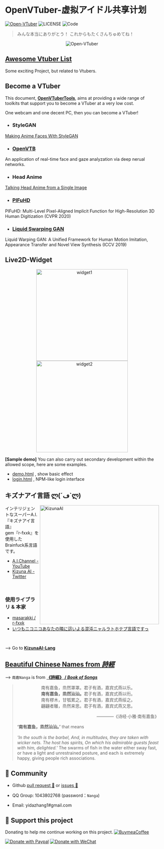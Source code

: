 # OpenVTuber-虚拟アイドル共享计划

<a href="https://github.com/DeepVTuber"><img src="https://img.shields.io/badge/Open-VTuber-orange" alt="Open-VTuber"></a>
<img src="https://badgen.net/github/license/1996scarlet/OpenVtuber" alt="LICENSE"></a>
<img src="https://img.shields.io/badge/It’s-magic-purple" alt="Code">

> みんな本当にありがとう！
> これからもたくさんちゅめてね！

<p align="center">
  <img src="images/profile.png" alt="Open-VTuber" />
</p>


## [Awesome Vtuber List](./AwesomeVtuber.md)

Some exciting Project, but related to Vtubers.

## Become a VTuber

This document, [<b>OpenVTuberTools</b>](OpenVTuberTools.md), aims at providing a wide range of toolkits that support you to become a VTuber at a very low cost.

One webcam and one decent PC, then you can become a VTuber!

- ### StyleGAN
[Making Anime Faces With StyleGAN](https://www.gwern.net/Faces)

- ### [OpenVTB](https://github.com/DeepVTuber/DeepVTB)
An application of real-time face and gaze analyzation via deep nerual networks. 

- ### Head Anime
[Talking Head Anime from a Single Image](https://pkhungurn.github.io/talking-head-anime/)

- ### [PIFuHD](https://shunsukesaito.github.io/PIFuHD/)

PIFuHD: Multi-Level Pixel-Aligned Implicit Function for High-Resolution 3D Human Digitization (CVPR 2020)

- ### [Liquid Swarping GAN](https://svip-lab.github.io/project/impersonator)

Liquid Warping GAN: A Unified Framework for Human Motion Imitation, Appearance Transfer and Novel View Synthesis (ICCV 2019)

## Live2D-Widget
<p align="center">
      <img src="https://github.com/stevenjoezhang/live2d-widget/raw/master/assets/screenshot-2.png" alt="widget1" width="300"/>
      <img src="https://github.com/stevenjoezhang/live2d-widget/raw/master/assets/screenshot-3.png" alt="widget2" width="300"/>
</p>

<b>[Sample demo]</b> You can also carry out secondary development within the allowed scope, here are some examples.

- [demo.html](https://mi.js.org/live2d-widget/demo/demo.html) , show basic effect
- [login.html](https://mi.js.org/live2d-widget/demo/login.html) , NPM-like login interface

## キズナアイ言語 ლ(´ڡ`ლ)

[<img align="right" src="https://user-images.githubusercontent.com/39142850/73865548-c7048080-4886-11ea-818b-288bad649684.jpeg" alt="KizunaAI" width="390">](https://www.youtube.com/channel/UC4YaOt1yT-ZeyB0OmxHgolA)

インテリジェントなスーパーA.I.『キズナアイ言語』<br>
gem『r-fxxk』を使用したBrainfuck系言語です。

- [A.I.Channel - YouTube](https://www.youtube.com/channel/UC4YaOt1yT-ZeyB0OmxHgolA)  
- [Kizuna AI - Twitter](https://twitter.com/aichan_nel)<br>

<br>

### 使用ライブラリ & 本家

- [masarakki / r-fxxk](https://github.com/masarakki/r-fxxk)<br>
- [いつもニコニコあなたの隣に這いよる混沌ニャルラトホテプ言語ですっ](https://github.com/masarakki/nyaruko_lang)<br>
<br>

--> Go to [<b>KizunaAI-Lang</b>](./KizunaAI-Lang/README.md)

## [Beautiful Chinese Names from <i>詩經</i>](Favorite_Alias.md)

--> `南嘉Nanga` is from [<b>《詩經》 / <i>Book of Songs</i></b>](Favorite_Alias.md)
> <p align="center">南有嘉鱼，烝然罩罩。君子有酒，嘉宾式燕以乐。
>                 <br><b>南有嘉鱼，烝然汕汕。</b>君子有酒，嘉宾式燕以衎。
>                 <br>南有樛木，甘瓠累之。君子有酒，嘉宾式燕绥之。
>                 <br>翩翩者鵻，烝然来思。君子有酒，嘉宾式燕又思。</p>
> <p align="right">————《诗经·小雅·南有嘉鱼》</p>
> <b>‘南有嘉鱼，烝然汕汕。’</b> that means
> <br><br><i>'In the south is the barbel, And, in multitudes, they are taken with wicker nets. The host has spirits, On which his admirable guests feast with him, delighted.'</i>
> The swarms of fish in the water either sway fast, or have a light and unrestrained posture, and each is extremely happy, giving people rich associations.

## 🍮 Community
- Github <a href="https://github.com/DeepVTuber/DeepVTuber/pulls" target="_blank">pull request 💬</a> or <a href="https://github.com/DeepVTuber/DeepVTuber/issues" target="_blank">issues 💭</a>

- QQ Group: 1043802768 (password：`Nanga`)
- Email: yidazhang1#gmail.com 

## 💖 Support this project
Donating to help me continue working on this project. <a href="https://ko-fi.com/charmve"><img src="https://img.shields.io/badge/style--5eba00.svg?label=Coffee&amp;logo=ko-fi&amp;style=social" alt="BuymeaCoffee"/></a>

<a href="https://www.paypal.com/paypalme/Charmve"><img src="https://img.shields.io/badge/Donate-PayPal-blue" alt="Donate with Paypal"></a> 
<a href="https://charmve.github.io/sponsor.png"><img src="https://img.shields.io/badge/Donate-WeChat-green" alt="Donate with WeChat"></a>      
